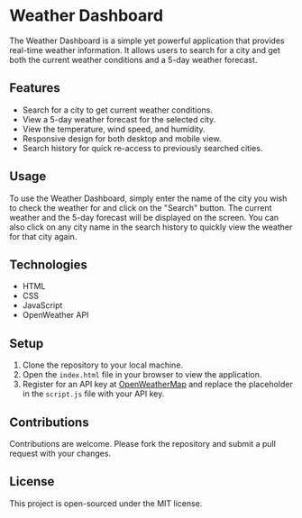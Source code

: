 # Weather Dashboard

The Weather Dashboard is a simple yet powerful application that provides real-time weather information. It allows users to search for a city and get both the current weather conditions and a 5-day weather forecast.

## Features

- Search for a city to get current weather conditions.
- View a 5-day weather forecast for the selected city.
- View the temperature, wind speed, and humidity.
- Responsive design for both desktop and mobile view.
- Search history for quick re-access to previously searched cities.

## Usage

To use the Weather Dashboard, simply enter the name of the city you wish to check the weather for and click on the "Search" button. The current weather and the 5-day forecast will be displayed on the screen. You can also click on any city name in the search history to quickly view the weather for that city again.

## Technologies

- HTML
- CSS
- JavaScript
- OpenWeather API

## Setup

1. Clone the repository to your local machine.
2. Open the `index.html` file in your browser to view the application.
3. Register for an API key at [OpenWeatherMap](https://openweathermap.org/api) and replace the placeholder in the `script.js` file with your API key.

## Contributions

Contributions are welcome. Please fork the repository and submit a pull request with your changes.

## License

This project is open-sourced under the MIT license.

